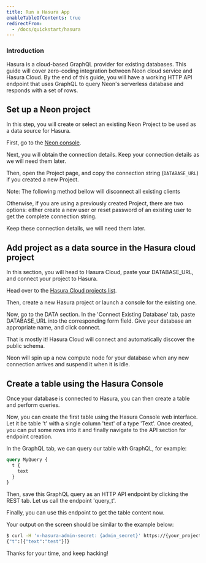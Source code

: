 ```yaml
---
title: Run a Hasura App
enableTableOfContents: true
redirectFrom:
  - /docs/quickstart/hasura
---
```


### Introduction

Hasura is a cloud-based GraphQL provider for existing databases. This guide will cover zero-coding integration between Neon cloud service and Hasura Cloud. By the end of this guide, you will have a working HTTP API endpoint that uses GraphQL to query Neon's serverless database and responds with a set of rows.

## Set up a Neon project

In this step, you will create or select an existing Neon Project to be used as a data source for Hasura.

First, go to the [Neon console](https://console.neon.tech).

Next, you will obtain the connection details. Keep your connection details as we will need them later.

Then, open the Project page, and copy the connection string (`DATABASE_URL`) if you created a new Project.

Note: The following method bellow will disconnect all existing clients

Otherwise, if you are using a previously created Project, there are two options: either create a new user or reset password of an existing user to get the complete connection string.

Keep these connection details, we will need them later.

## Add project as a data source in the Hasura cloud project

In this section, you will head to Hasura Cloud, paste your DATABASE_URL, and connect your project to Hasura.

Head over to the [Hasura Cloud projects list](https://cloud.hasura.io/projects).

Then, create a new Hasura project or launch a console for the existing one.

Now, go to the DATA section. In the 'Connect Existing Database' tab, paste DATABASE_URL into the corresponding form field. Give your database an appropriate name, and click connect.

That is mostly it! Hasura Cloud will connect and automatically discover the public schema.

Neon will spin up a new compute node for your database when any new connection arrives and suspend it when it is idle.

## Create a table using the Hasura Console

Once your database is connected to Hasura, you can then create a table and perform queries.

Now, you can create the first table using the Hasura Console web interface. Let it be table 't' with a single column 'text' of a type 'Text'. Once created, you can put some rows into it and finally navigate to the API section for endpoint creation.

In the GraphQL tab, we can query our table with GraphQL, for example:

```graphql
query MyQuery {
  t {
    text
  }
}
```

Then, save this GraphQL query as an HTTP API endpoint by clicking the REST tab. Let us call the endpoint 'query_t'.

Finally, you can use this endpoint to get the table content now.

Your output on the screen should be similar to the example below:

```bash
$ curl -H 'x-hasura-admin-secret: {admin_secret}' https://{your_project_name}.hasura.app/api/rest/query_t
{"t":[{"text":"test"}]}
```

Thanks for your time, and keep hacking!
